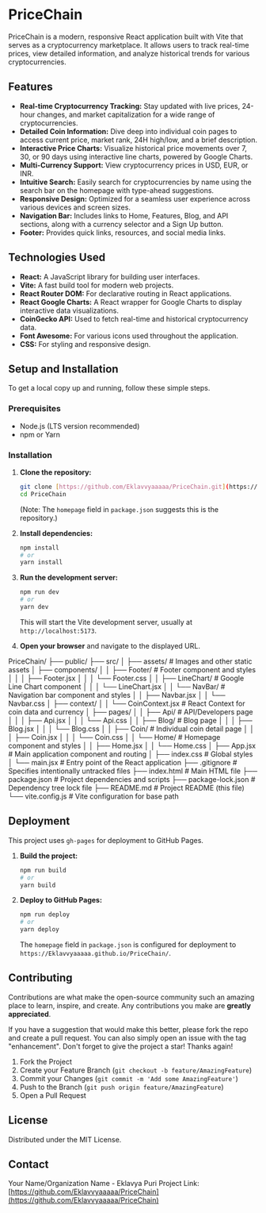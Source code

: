 # PriceChain

PriceChain is a modern, responsive React application built with Vite that serves as a cryptocurrency marketplace. It allows users to track real-time prices, view detailed information, and analyze historical trends for various cryptocurrencies.

## Features

* **Real-time Cryptocurrency Tracking:** Stay updated with live prices, 24-hour changes, and market capitalization for a wide range of cryptocurrencies.
* **Detailed Coin Information:** Dive deep into individual coin pages to access current price, market rank, 24H high/low, and a brief description.
* **Interactive Price Charts:** Visualize historical price movements over 7, 30, or 90 days using interactive line charts, powered by Google Charts.
* **Multi-Currency Support:** View cryptocurrency prices in USD, EUR, or INR.
* **Intuitive Search:** Easily search for cryptocurrencies by name using the search bar on the homepage with type-ahead suggestions.
* **Responsive Design:** Optimized for a seamless user experience across various devices and screen sizes.
* **Navigation Bar:** Includes links to Home, Features, Blog, and API sections, along with a currency selector and a Sign Up button.
* **Footer:** Provides quick links, resources, and social media links.

## Technologies Used

* **React:** A JavaScript library for building user interfaces.
* **Vite:** A fast build tool for modern web projects.
* **React Router DOM:** For declarative routing in React applications.
* **React Google Charts:** A React wrapper for Google Charts to display interactive data visualizations.
* **CoinGecko API:** Used to fetch real-time and historical cryptocurrency data.
* **Font Awesome:** For various icons used throughout the application.
* **CSS:** For styling and responsive design.

## Setup and Installation

To get a local copy up and running, follow these simple steps.

### Prerequisites

* Node.js (LTS version recommended)
* npm or Yarn

### Installation

1.  **Clone the repository:**
    ```bash
    git clone [https://github.com/Eklavvyaaaaa/PriceChain.git](https://github.com/Eklavvyaaaaa/PriceChain.git)
    cd PriceChain
    ```
    (Note: The `homepage` field in `package.json` suggests this is the repository.)

2.  **Install dependencies:**
    ```bash
    npm install
    # or
    yarn install
    ```

3.  **Run the development server:**
    ```bash
    npm run dev
    # or
    yarn dev
    ```
    This will start the Vite development server, usually at `http://localhost:5173`.

4.  **Open your browser** and navigate to the displayed URL.

PriceChain/
├── public/
├── src/
│   ├── assets/             # Images and other static assets
│   ├── components/
│   │   ├── Footer/         # Footer component and styles
│   │   │   ├── Footer.jsx
│   │   │   └── Footer.css
│   │   ├── LineChart/      # Google Line Chart component
│   │   │   └── LineChart.jsx
│   │   └── NavBar/         # Navigation bar component and styles
│   │       ├── Navbar.jsx
│   │       └── Navbar.css
│   ├── context/
│   │   └── CoinContext.jsx # React Context for coin data and currency
│   ├── pages/
│   │   ├── Api/            # API/Developers page
│   │   │   ├── Api.jsx
│   │   │   └── Api.css
│   │   ├── Blog/           # Blog page
│   │   │   ├── Blog.jsx
│   │   │   └── Blog.css
│   │   ├── Coin/           # Individual coin detail page
│   │   │   ├── Coin.jsx
│   │   │   └── Coin.css
│   │   └── Home/           # Homepage component and styles
│   │       ├── Home.jsx
│   │       └── Home.css
│   ├── App.jsx             # Main application component and routing
│   ├── index.css           # Global styles
│   └── main.jsx            # Entry point of the React application
├── .gitignore              # Specifies intentionally untracked files
├── index.html              # Main HTML file
├── package.json            # Project dependencies and scripts
├── package-lock.json       # Dependency tree lock file
├── README.md               # Project README (this file)
└── vite.config.js          # Vite configuration for base path


## Deployment

This project uses `gh-pages` for deployment to GitHub Pages.

1.  **Build the project:**
    ```bash
    npm run build
    # or
    yarn build
    ```

2.  **Deploy to GitHub Pages:**
    ```bash
    npm run deploy
    # or
    yarn deploy
    ```
    The `homepage` field in `package.json` is configured for deployment to `https://Eklavvyaaaaa.github.io/PriceChain/`.

## Contributing

Contributions are what make the open-source community such an amazing place to learn, inspire, and create. Any contributions you make are **greatly appreciated**.

If you have a suggestion that would make this better, please fork the repo and create a pull request. You can also simply open an issue with the tag "enhancement".
Don't forget to give the project a star! Thanks again!

1.  Fork the Project
2.  Create your Feature Branch (`git checkout -b feature/AmazingFeature`)
3.  Commit your Changes (`git commit -m 'Add some AmazingFeature'`)
4.  Push to the Branch (`git push origin feature/AmazingFeature`)
5.  Open a Pull Request

## License

Distributed under the MIT License.

## Contact

Your Name/Organization Name - Eklavya Puri
Project Link: [https://github.com/Eklavvyaaaaa/PriceChain](https://github.com/Eklavvyaaaaa/PriceChain)
